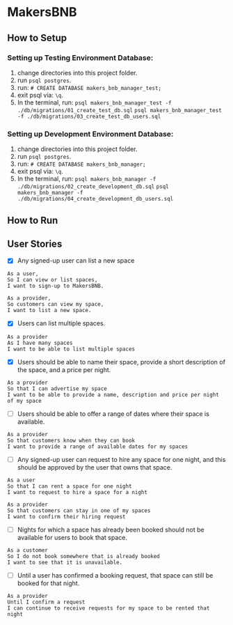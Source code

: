 # MakersBNB

## How to Setup

### Setting up Testing Environment Database:
1. change directories into this project folder.
2. run `psql postgres`.
3. run: `# CREATE DATABASE makers_bnb_manager_test;`
4. exit psql via: `\q`.
5. In the terminal, run:
`psql makers_bnb_manager_test -f ./db/migrations/01_create_test_db.sql`
`psql makers_bnb_manager_test -f ./db/migrations/03_create_test_db_users.sql`

### Setting up Development Environment Database:
1. change directories into this project folder.
2. run `psql postgres`.
3. run: `# CREATE DATABASE makers_bnb_manager;`
4. exit psql via: `\q`.
5. In the terminal, run:
`psql makers_bnb_manager -f ./db/migrations/02_create_development_db.sql`
`psql makers_bnb_manager -f ./db/migrations/04_create_development_db_users.sql`

## How to Run


## User Stories

- [x] Any signed-up user can list a new space

```
As a user,
So I can view or list spaces,
I want to sign-up to MakersBNB.
```

```
As a provider,
So customers can view my space,
I want to list a new space.
```
- [x] Users can list multiple spaces.
```
As a provider
As I have many spaces
I want to be able to list multiple spaces
```

- [x] Users should be able to name their space, provide a short description of the space, and a price per night.
```
As a provider
So that I can advertise my space
I want to be able to provide a name, description and price per night of my space
```

- [ ] Users should be able to offer a range of dates where their space is available.
```
As a provider
So that customers know when they can book
I want to provide a range of available dates for my spaces
```

- [ ] Any signed-up user can request to hire any space for one night, and this should be approved by the user that owns that space.
```
As a user
So that I can rent a space for one night
I want to request to hire a space for a night
```

```
As a provider
So that customers can stay in one of my spaces
I want to confirm their hiring request
```

- [ ] Nights for which a space has already been booked should not be available for users to book that space.
```
As a customer
So I do not book somewhere that is already booked
I want to see that it is unavailable.
```

- [ ] Until a user has confirmed a booking request, that space can still be booked for that night.
```
As a provider
Until I confirm a request
I can continue to receive requests for my space to be rented that night
```
